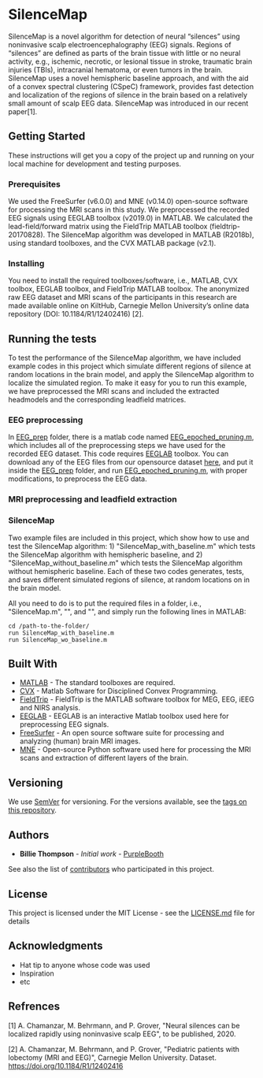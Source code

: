 # SilenceMap
SilenceMap is a novel algorithm for detection of neural “silences” using noninvasive scalp electroencephalography (EEG) signals. Regions of “silences” are defined as parts of the brain tissue with little or no neural activity, e.g., ischemic, necrotic, or lesional tissue in stroke, traumatic brain injuries (TBIs), intracranial hematoma, or even tumors in the brain. SilenceMap uses a novel hemispheric baseline approach, and with the aid of a convex spectral clustering (CSpeC) framework, provides fast detection and localization of the regions of silence in the brain based on a relatively small amount of scalp EEG data. SilenceMap was introduced in our recent paper[1].

## Getting Started

These instructions will get you a copy of the project up and running on your local machine for development and testing purposes.

### Prerequisites

We used the FreeSurfer (v6.0.0) and MNE (v0.14.0) open-source software for processing the MRI scans in this study. We preprocessed the recorded EEG signals using EEGLAB toolbox (v2019.0) in MATLAB. We calculated the lead-field/forward matrix using the FieldTrip MATLAB toolbox (fieldtrip-20170828). The SilenceMap algorithm was developed in MATLAB (R2018b), using standard toolboxes, and the CVX MATLAB package (v2.1). 

### Installing

You need to install the required toolboxes/software, i.e., MATLAB, CVX toolbox, EEGLAB toolbox, and FieldTrip MATLAB toolbox. The anonymized raw EEG dataset and MRI scans of the participants in this research are made available online on KiltHub, Carnegie Mellon University’s online data repository (DOI: 10.1184/R1/12402416) [2].  

## Running the tests

To test the performance of the SilenceMap algorithm, we have included example codes in this project which simulate different regions of silence at random locations in the brain model, and apply the SilenceMap algorithm to localize the simulated region. To make it easy for you to run this example, we have preprocessed the MRI scans and included the extracted headmodels and the corresponding leadfield matrices.  

### EEG preprocessing
In [EEG_prep](EEG_prep) folder, there is a matlab code named [EEG_epoched_pruning.m](EEG_prep/EEG_epoched_pruning.m), which includes all of the preprocessing steps we have used for the recorded EEG dataset. This code requires [EEGLAB](https://sccn.ucsd.edu/eeglab/index.php) toolbox. You can download any of the EEG files from our opensource dataset [here](https://doi.org/10.1184/R1/12402416), and put it inside the [EEG_prep](EEG_prep) folder, and run [EEG_epoched_pruning.m](EEG_prep/EEG_epoched_pruning.m), with proper modifications, to preprocess the EEG data.    

### MRI preprocessing and leadfield extraction 

### SilenceMap

Two example files are included in this project, which show how to use and test the SilenceMap algorithm: 1) "SilenceMap_with_baseline.m" which tests the SilenceMap algorithm with hemispheric baseline, and 2) "SilenceMap_without_baseline.m" which tests the SilenceMap algorithm without hemispheric baseline. Each of these two codes generates, tests, and saves different simulated regions of silence, at random locations on in the brain model. 



All you need to do is to put the required files in a folder, i.e., "SilenceMap.m", "", and "", and simply run the following lines in MATLAB: 

```
cd /path-to-the-folder/
run SilenceMap_with_baseline.m
run SilenceMap_wo_baseline.m
```


## Built With

* [MATLAB](https://www.mathworks.com/products/matlab.html) - The standard toolboxes are required.
* [CVX](http://cvxr.com/cvx/) - Matlab Software for Disciplined Convex Programming.
* [FieldTrip](http://www.fieldtriptoolbox.org) - FieldTrip is the MATLAB software toolbox for MEG, EEG, iEEG and NIRS analysis.
* [EEGLAB](https://sccn.ucsd.edu/eeglab/index.php) - EEGLAB is an interactive Matlab toolbox used here for preprocessing EEG signals.
* [FreeSurfer](https://surfer.nmr.mgh.harvard.edu) - An open source software suite for processing and analyzing (human) brain MRI images.
* [MNE](https://mne.tools/stable/index.html) - Open-source Python software used here for processing the MRI scans and extraction of different layers of the brain.



## Versioning

We use [SemVer](http://semver.org/) for versioning. For the versions available, see the [tags on this repository](https://github.com/Chamanzar/SilenceMap/tags). 

## Authors

* **Billie Thompson** - *Initial work* - [PurpleBooth](https://github.com/PurpleBooth)

See also the list of [contributors](https://github.com/your/project/contributors) who participated in this project.

## License

This project is licensed under the MIT License - see the [LICENSE.md](LICENSE.md) file for details

## Acknowledgments

* Hat tip to anyone whose code was used
* Inspiration
* etc

## Refrences

[1] A. Chamanzar, M. Behrmann, and P. Grover, "Neural silences can be localized rapidly using noninvasive scalp EEG", to be published, 2020. 

[2] A. Chamanzar, M. Behrmann, and P. Grover, "Pediatric patients with lobectomy (MRI and EEG)", Carnegie Mellon University. Dataset. https://doi.org/10.1184/R1/12402416

